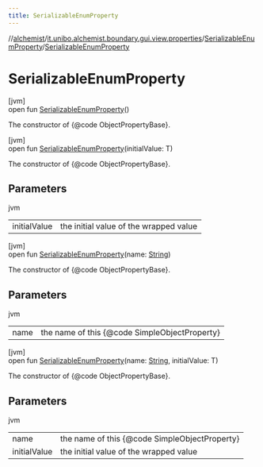 ```yaml
---
title: SerializableEnumProperty
---
```

//[alchemist](../../../index.html)/[it.unibo.alchemist.boundary.gui.view.properties](../index.html)/[SerializableEnumProperty](index.html)/[SerializableEnumProperty](-serializable-enum-property.html)



# SerializableEnumProperty



[jvm]\
open fun [SerializableEnumProperty](-serializable-enum-property.html)()



The constructor of {@code ObjectPropertyBase}.





[jvm]\
open fun [SerializableEnumProperty](-serializable-enum-property.html)(initialValue: T)



The constructor of {@code ObjectPropertyBase}.



## Parameters


jvm

| | |
|---|---|
| initialValue | the initial value of the wrapped value |





[jvm]\
open fun [SerializableEnumProperty](-serializable-enum-property.html)(name: [String](https://docs.oracle.com/javase/8/docs/api/java/lang/String.html))



The constructor of {@code ObjectPropertyBase}.



## Parameters


jvm

| | |
|---|---|
| name | the name of this {@code SimpleObjectProperty} |





[jvm]\
open fun [SerializableEnumProperty](-serializable-enum-property.html)(name: [String](https://docs.oracle.com/javase/8/docs/api/java/lang/String.html), initialValue: T)



The constructor of {@code ObjectPropertyBase}.



## Parameters


jvm

| | |
|---|---|
| name | the name of this {@code SimpleObjectProperty} |
| initialValue | the initial value of the wrapped value |




